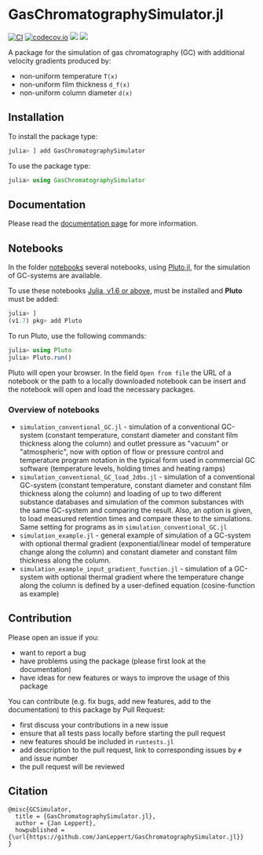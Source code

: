 # GasChromatographySimulator.jl

[![CI](https://github.com/JanLeppert/GasChromatographySimulator.jl/actions/workflows/ci.yml/badge.svg)](https://github.com/JanLeppert/GasChromatographySimulator.jl/actions/workflows/ci.yml)
[![codecov.io](http://codecov.io/github/JanLeppert/GasChromatographySimulator.jl/coverage.svg?branch=main)](http://codecov.io/github/JanLeppert/GasChromatographySimulator.jl?branch=main)
[![](https://img.shields.io/badge/docs-stable-blue.svg)](https://JanLeppert.github.io/GasChromatographySimulator.jl/stable)
[![](https://img.shields.io/badge/docs-dev-blue.svg)](https://JanLeppert.github.io/GasChromatographySimulator.jl/dev)

A package for the simulation of gas chromatography (GC) with additional velocity gradients produced by:
- non-uniform temperature ``T(x)``
- non-uniform film thickness ``d_f(x)``
- non-uniform column diameter ``d(x)``

## Installation

To install the package type:

```julia
julia> ] add GasChromatographySimulator
```

To use the package type:

```julia
julia> using GasChromatographySimulator
```

## Documentation

Please read the [documentation page](https://janleppert.github.io/GasChromatographySimulator.jl/dev/) for more information.

## Notebooks

In the folder [notebooks](https://github.com/JanLeppert/GasChromatographySimulator.jl/tree/main/notebooks) several notebooks, using [Pluto.jl](https://github.com/fonsp/Pluto.jl), for the simulation of GC-systems are available. 

To use these notebooks [Julia, v1.6 or above,](https://julialang.org/downloads/#current_stable_release) must be installed and **Pluto** must be added:

```julia
julia> ]
(v1.7) pkg> add Pluto
```

To run Pluto, use the following commands:

```julia
julia> using Pluto
julia> Pluto.run()
```

Pluto will open your browser. In the field `Open from file` the URL of a notebook or the path to a locally downloaded notebook can be insert and the notebook will open and load the necessary packages. 

### Overview of notebooks

- `simulation_conventional_GC.jl` - simulation of a conventional GC-system (constant temperature, constant diameter and constant film thickness along the column) and outlet pressure as "vacuum" or "atmospheric", now with option of flow or pressure control and temperature program notation in the typical form used in commercial GC software (temperature levels, holding times and heating ramps) 
- `simulation_conventional_GC_load_2dbs.jl` - simulation of a conventional GC-system (constant temperature, constant diameter and constant film thickness along the column) and loading of up to two different substance databases and simulation of the common substances with the same GC-system and comparing the result. Also, an option is given, to load measured retention times and compare these to the simulations. Same setting for programs as in `simulation_conventional_GC.jl`
- `simulation_example.jl` - general example of simulation of a GC-system with optional thermal gradient (exponential/linear model of temperature change along the column) and constant diameter and constant film thickness along the column. 
- `simulation_example_input_gradient_function.jl` - simulation of a GC-system with optional thermal gradient where the temperature change along the column is defined by a user-defined equation (cosine-function as example)

## Contribution

Please open an issue if you:
- want to report a bug 
- have problems using the package (please first look at the documentation)
- have ideas for new features or ways to improve the usage of this package 

You can contribute (e.g. fix bugs, add new features, add to the documentation) to this package by Pull Request: 
- first discuss your contributions in a new issue
- ensure that all tests pass locally before starting the pull request
- new features should be included in `runtests.jl`
- add description to the pull request, link to corresponding issues by `#` and issue number
- the pull request will be reviewed

## Citation

```
@misc{GCSimulator,
  title = {GasChromatographySimulator.jl},
  author = {Jan Leppert},
  howpublished = {\url{https://github.com/JanLeppert/GasChromatographySimulator.jl}}
}
```

